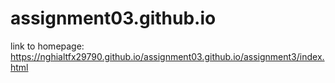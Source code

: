 # assignment03.github.io
link to homepage: https://nghialtfx29790.github.io/assignment03.github.io/assignment3/index.html
